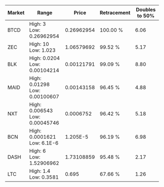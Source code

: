 | Market | Range | Price| Retracement | Doubles to 50% |
| --- | --- | --- | --- | --- |
| BTCD | High: 3<br />Low: 0.26962954 | 0.26962954 | 100.00 % | 6.06 |
| ZEC | High: 10<br />Low: 1.023 | 1.06579692 | 99.52 % | 5.17 |
| BLK | High: 0.0204<br />Low: 0.00104214 | 0.00121791 | 99.09 % | 8.80 |
| MAID | High: 0.01298<br />Low: 0.00100607 | 0.00143158 | 96.45 % | 4.88 |
| NXT | High: 0.006543<br />Low: 0.00045746 | 0.0006752 | 96.42 % | 5.18 |
| BCN | High: 0.0001621<br />Low: 6.1E-6 | 1.205E-5 | 96.19 % | 6.98 |
| DASH | High: 6<br />Low: 1.52906962 | 1.73108859 | 95.48 % | 2.17 |
| LTC | High: 1.4<br />Low: 0.3581 | 0.695 | 67.66 % | 1.26 |
